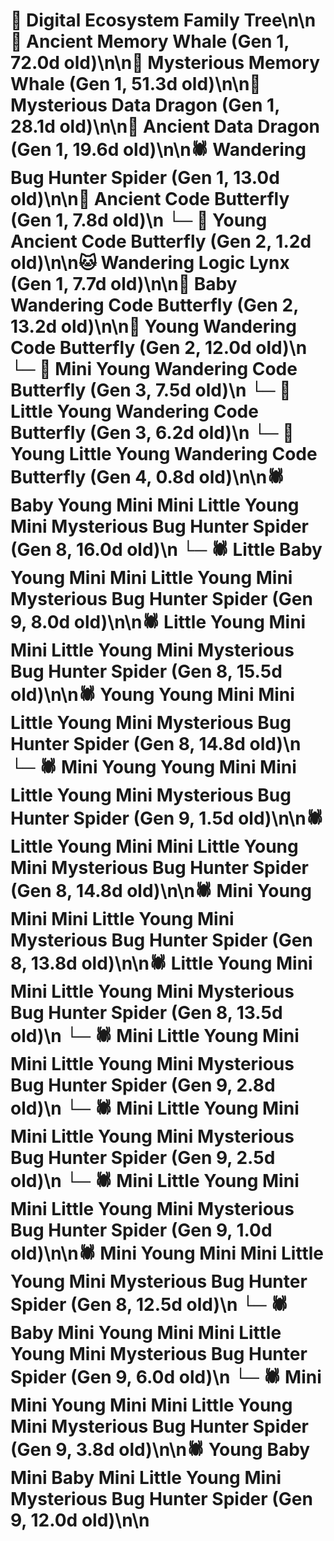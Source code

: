 # 🌳 Digital Ecosystem Family Tree\n\n🐋 Ancient Memory Whale (Gen 1, 72.0d old)\n\n🐋 Mysterious Memory Whale (Gen 1, 51.3d old)\n\n🐉 Mysterious Data Dragon (Gen 1, 28.1d old)\n\n🐉 Ancient Data Dragon (Gen 1, 19.6d old)\n\n🕷️ Wandering Bug Hunter Spider (Gen 1, 13.0d old)\n\n🦋 Ancient Code Butterfly (Gen 1, 7.8d old)\n  └─ 🦋 Young Ancient Code Butterfly (Gen 2, 1.2d old)\n\n🐱 Wandering Logic Lynx (Gen 1, 7.7d old)\n\n🦋 Baby Wandering Code Butterfly (Gen 2, 13.2d old)\n\n🦋 Young Wandering Code Butterfly (Gen 2, 12.0d old)\n  └─ 🦋 Mini Young Wandering Code Butterfly (Gen 3, 7.5d old)\n  └─ 🦋 Little Young Wandering Code Butterfly (Gen 3, 6.2d old)\n    └─ 🦋 Young Little Young Wandering Code Butterfly (Gen 4, 0.8d old)\n\n🕷️ Baby Young Mini Mini Little Young Mini Mysterious Bug Hunter Spider (Gen 8, 16.0d old)\n  └─ 🕷️ Little Baby Young Mini Mini Little Young Mini Mysterious Bug Hunter Spider (Gen 9, 8.0d old)\n\n🕷️ Little Young Mini Mini Little Young Mini Mysterious Bug Hunter Spider (Gen 8, 15.5d old)\n\n🕷️ Young Young Mini Mini Little Young Mini Mysterious Bug Hunter Spider (Gen 8, 14.8d old)\n  └─ 🕷️ Mini Young Young Mini Mini Little Young Mini Mysterious Bug Hunter Spider (Gen 9, 1.5d old)\n\n🕷️ Little Young Mini Mini Little Young Mini Mysterious Bug Hunter Spider (Gen 8, 14.8d old)\n\n🕷️ Mini Young Mini Mini Little Young Mini Mysterious Bug Hunter Spider (Gen 8, 13.8d old)\n\n🕷️ Little Young Mini Mini Little Young Mini Mysterious Bug Hunter Spider (Gen 8, 13.5d old)\n  └─ 🕷️ Mini Little Young Mini Mini Little Young Mini Mysterious Bug Hunter Spider (Gen 9, 2.8d old)\n  └─ 🕷️ Mini Little Young Mini Mini Little Young Mini Mysterious Bug Hunter Spider (Gen 9, 2.5d old)\n  └─ 🕷️ Mini Little Young Mini Mini Little Young Mini Mysterious Bug Hunter Spider (Gen 9, 1.0d old)\n\n🕷️ Mini Young Mini Mini Little Young Mini Mysterious Bug Hunter Spider (Gen 8, 12.5d old)\n  └─ 🕷️ Baby Mini Young Mini Mini Little Young Mini Mysterious Bug Hunter Spider (Gen 9, 6.0d old)\n  └─ 🕷️ Mini Mini Young Mini Mini Little Young Mini Mysterious Bug Hunter Spider (Gen 9, 3.8d old)\n\n🕷️ Young Baby Mini Baby Mini Little Young Mini Mysterious Bug Hunter Spider (Gen 9, 12.0d old)\n\n